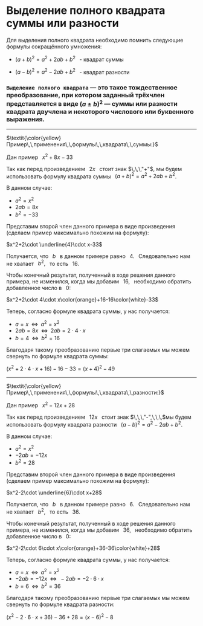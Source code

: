 # Выделение полного квадрата суммы или разности
Для выделения полного квадрата необходимо помнить следующие формулы сокращённого умножения:

- $(a+b)^2=a^2+2ab+b^2\,\,\,$ - квадрат суммы

- $(a-b)^2=a^2-2ab+b^2\,\,\,$ - квадрат разности

### **`Выделение полного квадрата`** — это такое тождественное преобразование, при котором заданный трёхчлен представляется в виде  $(a\pm b)^2$ — суммы или разности квадрата двучлена и некоторого числового или буквенного выражения.
***
$\textit{\color{yellow}Пример\,\,применения\,\,формулы\,\,квадрата\,\,суммы:}$

Дан пример $\,\,\,x^2+8x-33$

Так как перед произведением $\,\,\,2x\,\,\,$ стоит знак $\,\,\,"+"$, мы будем использовать формулу квадрата суммы $\,\,\,(a+b)^2=a^2+2ab+b^2$.

В данном случае:

- $a^2=x^2$
- $2ab=8x$
- $b^2=-33$

Представим второй член данного примера в виде произведения (сделаем пример максимально похожим на формулу):

$x^2+2\cdot \underline{4}\cdot x-33$

Получается, что $\,\,\,b\,\,\,$ в данном примере равно $\,\,\,4.\,\,\,$ Следовательно нам не хватает $\,\,\,b^2,\,\,\,$ то есть $\,\,\,16$.

Чтобы конечный результат, полученный в ходе решения данного примера, не изменился, когда мы добавим $\,\,\,16,\,\,\,$ необходимо обратить добавленное число в $\,\,\,0$:

$x^2+2\cdot 4\cdot x\color{orange}+16-16\color{white}-33$

Теперь, согласно формуле квадрата суммы, у нас получается:

- $a=x\,\,\,\Leftrightarrow\,\,\,a^2=x^2$
- $2ab=8x\,\,\,\Leftrightarrow\,\,\,2ab=2\cdot 4\cdot x$
- $b=4\,\,\,\Leftrightarrow\,\,\,b^2=16$

Благодаря такому преобразованию первые три слагаемых мы можем свернуть по формуле квадрата суммы:

$(x^2+2\cdot 4\cdot x+16)-16-33=(x+4)^2-49$
***
$\textit{\color{yellow}Пример\,\,применения\,\,формулы\,\,квадрата\,\,разности:}$

Дан пример $\,\,\,x^2-12x+28$

Так как перед произведением $\,\,\,12x\,\,\,$ стоит знак $\,\,\,"-",\,\,\,$мы будем использовать формулу квадрата разности $\,\,\,(a-b)^2=a^2-2ab+b^2$.

В данном случае:

- $a^2=x^2$
- $-2ab=-12x$
- $b^2=28$

Представим второй член данного примера в виде произведения (сделаем пример максимально похожим на формулу):

$x^2-2\cdot \underline{6}\cdot x+28$

Получается, что $\,\,\,b\,\,\,$ в данном примере равно $\,\,\,6.\,\,\,$ Следовательно нам не хватает $\,\,\,b^2,\,\,\,$ то есть $\,\,\,36$.

Чтобы конечный результат, полученный в ходе решения данного примера, не изменился, когда мы добавим $\,\,\,36,\,\,\,$ необходимо обратить добавленное число в $\,\,\,0$:

$x^2-2\cdot 6\cdot x\color{orange}+36-36\color{white}+28$

Теперь, согласно формуле квадрата суммы, у нас получается:

- $a=x\,\,\,\Leftrightarrow\,\,\,a^2=x^2$
- $-2ab=-12x\,\,\,\Leftrightarrow\,\,\,-2ab=-2\cdot 6\cdot x$
- $b=6\,\,\,\Leftrightarrow\,\,\,b^2=36$

Благодаря такому преобразованию первые три слагаемых мы можем свернуть по формуле квадрата разности:

$(x^2-2\cdot 6\cdot x+36)-36+28=(x-6)^2-8$